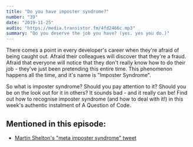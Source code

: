 ```yaml
---
title: "Do you have imposter syndrome?"
number: "39"
date: "2019-11-25"
audio: "https://media.transistor.fm/4fd2466c.mp3"
summary: "Do you deserve the job you have? (yes. yes you do.)"
---
```


There comes a point in every developer's career when they're afraid of being caught out. Afraid their colleagues will discover that they're a fraud. Afraid that everyone will notice that they don't really know how to do their job - they've just been pretending this entire time. This phenomenon happens all the time, and it's name is "Imposter Syndrome".

So what is imposter syndrome? Should you pay attention to it? Should you be on the look out for it in others? It sounds bad - and it really can be! Find out how to recognise imposter syndrome (and how to deal with it!) in this week's authentic instalment of A Question of Code. 

## Mentioned in this episode:

* [Martin Shelton's "meta imposter syndrome" tweet](https://twitter.com/mshelton/status/1140410386753003520) 